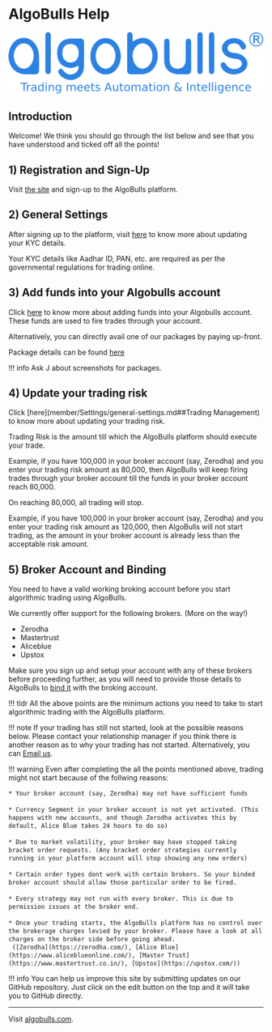 # AlgoBulls Help

![Logo](imgs/algobulls_logo_with_tagline.svg)

## Introduction
Welcome! We think you should go through the list below and see that you have understood and ticked off all the points!

## 1) Registration and Sign-Up
Visit [the site](https://devel.appv2.algobulls.com) and sign-up to the AlgoBulls platform.

## 2) General Settings
After signing up to the platform, visit [here](member/Settings/general-settings.md) to know more about updating your KYC details.

Your KYC details like Aadhar ID, PAN, etc. are required as per the governmental regulations for trading online.

## 3) Add funds into your Algobulls account
Click [here]() to know more about adding funds into your Algobulls account.
These funds are used to fire trades through your account.

Alternatively, you can directly avail one of our packages by paying up-front.

Package details can be found [here]() 

!!! info
    Ask J about screenshots for packages.

## 4) Update your trading risk
Click [here](member/Settings/general-settings.md##Trading Management) to know more about updating your trading risk.

Trading Risk is the amount till which the AlgoBulls platform should execute your trade.

Example, if you have 100,000 in your broker account (say, Zerodha) and you enter your trading risk amount as 80,000, then AlgoBulls will keep firing trades through your broker account till the funds in your broker account reach 80,000.

On reaching 80,000, all trading will stop.

Example, if you have 100,000 in your broker account (say, Zerodha) and you enter your trading risk amount as 120,000, then AlgoBulls will not start trading, as the amount in your broker account is already less than the acceptable risk amount. 

## 5) Broker Account and Binding

You need to have a valid working broking account before you start algorithmic trading using AlgoBulls.

We currently offer support for the following brokers. (More on the way!)

* Zerodha
* Mastertrust
* Aliceblue
* Upstox

Make sure you sign up and setup your account with any of these brokers before proceeding further, as you will need to provide those details to AlgoBulls to [bind it](member/Settings/broking-settings) with the broking account.

!!! tldr
    All the above points are the minimum actions you need to take to start algorithmic trading with the AlgoBulls platform.
    
!!! note
    If your trading has still not started, look at the possible reasons below. Please contact your relationship manager if you think there is another reason as to why your trading has not started. Alternatively, you can [Email us]().
    
!!! warning
    Even after completing the all the points mentioned above, trading might not start because of the follwing reasons:
    
    * Your broker account (say, Zerodha) may not have sufficient funds
    
    * Currency Segment in your broker account is not yet activated. (This happens with new accounts, and though Zerodha activates this by default, Alice Blue takes 24 hours to do so)
    
    * Due to market volatility, your broker may have stopped taking bracket order requests. (Any bracket order strategies currently running in your platform account will stop showing any new orders)
    
    * Certain order types dont work with certain brokers. So your binded broker account should allow those particular order to be fired.
    
    * Every strategy may not run with every broker. This is due to permission issues at the broker end.
    
    * Once your trading starts, the AlgoBulls platform has no control over the brokerage charges levied by your broker. Please have a look at all charges on the broker side before going ahead.
     ([Zerodha](https://zerodha.com/), [Alice Blue](https://www.aliceblueonline.com/), [Master Trust](https://www.mastertrust.co.in/), [Upstox](https://upstox.com/)) 

!!! info
    You can help us improve this site by submitting updates on our GitHub repository. 
    Just click on the edit button on the top and it will take you to GitHub 
    directly.
   
------------
Visit [algobulls.com](https://algobulls.com/).

